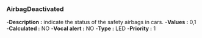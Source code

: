 
### AirbagDeactivated

-**Description :** indicate the status of the safety airbags in cars.
-**Values :** 0,1
-**Calculated :** NO
-**Vocal alert :** NO
-**Type :** LED 
-**Priority :** 1




